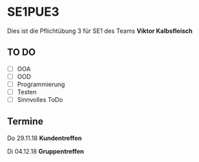 # SE1PUE3
Dies ist die Pflichtübung 3 für SE1 des Teams __Viktor Kalbsfleisch__

## TO DO
 - [ ] OOA
 - [ ] OOD
 - [ ] Programmierung
 - [ ] Testen
 -[ ] Sinnvolles ToDo

## Termine
Do 29.11.18 __Kundentreffen__

Di 04.12.18 __Gruppentreffen__

